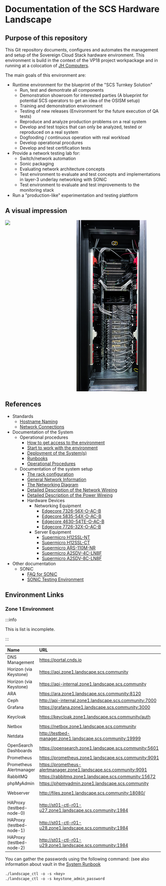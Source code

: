 # Documentation of the SCS Hardware Landscape

## Purpose of this repository

This Git repository documents, configures and automates the management and setup of the Sovereign Cloud Stack hardware environment.
This environment is build in the context of the VP18 project workpackage and in running at a colocation of [JH Computers](https://jh-computers.de/).

The main goals of this environment are:

* Runtime environment for the blueprint of the "SCS Turnkey Solution"
  * Run, test and demontrate all components
  * Demonstration showroom for interested parties
    (A blueprint for potential SCS operators to get an idea of the OSISM setup)
  * Training and demonstration environment
  * Testing of new releases
    (Environment for the future execution of QA tests)
  * Reproduce and analyze production problems on a real system
  * Develop and test topics that can only be analyzed, tested or reproduced on a real system
  * Dogfooding / continuous operation with real workload
  * Develop operational procdures
  * Develop and test certification tests
* Provide a network testing lab for:
  * Switch/network automation
  * Sonic packaging
  * Evaluating network architecture concepts
  * Test environment to evaluate and test concepts and implementations in layer-3 underlay networking with SONiC
  * Test environment to evaluate and test improvements to the monitoring stack
* Run a "production-like" experimentation and testing plattform

## A visual impression

<div style="display: flex">
    <img src="documentation/assets/rack/rack_frontside.JPG" style="width: 45%;" >&nbsp;
    <img src="documentation/assets/rack/rack_backside.JPG" style="width: 45%;" />
</div>

## References

* Standards
  * [Hostname Naming](documentation/standards/Hostname_Naming.md)
  * [Network Connections](documentation/standards/System_Network_Connections.md)
* Documentation of the System
  * Operational procedures
    * [How to get access to the environment](documentation/System_Runbooks.md#how-to-get-access)
    * [Start to work with the environment](documentation/System_Usage.md)
    * [Deployment of the System(s)](documentation/System_Deployment.md)
    * [Runbooks](documentation/System_Runbooks.md)
    * [Operational Procedures](documentation/System_Operational_Workflows.md)
  * Documentation of the system setup
    * [The rack configuration](documentation/System_Rack_Setup.md)
    * [General Network Information](documentation/System_Networks.md)
    * [The Networking Diagram](documentation/System_Network_Diagram.md)
    * [Detailed Description of the Network Wireing](documentation/System_Network_Wireing.md)
    * [Detailed Description of the Power Wireing](documentation/System_Power_Wireing.md)
    * Hardware Devices
      * Networking Equipment
        * [Edgecore 7326-56X-O-AC-B](documentation/devices/network/Edgecore_7326-56X-O-AC-B.md)
        * [Edgecore 5835-54X-O-AC-B](documentation/devices/network/Edgecore_5835-54X-O-AC-B.md)
        * [Edgecore 4630-54TE-O-AC-B](documentation/devices/network/Edgecore_4630-54TE-O-AC-B.md)
        * [Edgecore 7726-32X-O-AC-B](documentation/devices/network/Edgecore_7726-32X-O-AC-B.md)
      * Server Equipment
        * [Supermicro H12SSL-NT](documentation/devices/servers/Supermicro_H12SSL-NT.md)
        * [Supermicro H12SSL-CT](documentation/devices/servers/Supermicro_H12SSL-CT.md)
        * [Supermicro ARS-110M-NR](documentation/devices/servers/Supermicro_ARS-110M-NR.md)
        * [Supermicro A2SDV-4C-LN8F](documentation/devices/servers/Supermicro_A2SDV-4C-LN8F.md)
        * [Supermicro A2SDV-8C-LN8F](documentation/devices/servers/Supermicro_A2SDV-8C-LN8F.md)
* Other documentation
  * SONiC
    * [FAQ for SONiC](documentation/sonic/FAQ_SONiC.md)
    * [SONiC Testing Environment](documentation/sonic/SONiC_Testing.md)


## Environment Links

### Zone 1 Environment

:::info

This is list is incomplete.

:::

| Name                     | URL                                                                | Username     | Password Key                     | Note            |
|:-------------------------|:-------------------------------------------------------------------|:-------------|:---------------------------------|:----------------|
| DNS Management           | https://portal.cnds.io                                             | <personal>   |                                  |                 |
| Horizon (via Keystone)   | https://api.zone1.landscape.scs.community                          | admin        | keystone_admin_password          | domain: default |
| Horizon (via Keystone)   | https://api-internal.zone1.landscape.scs.community                 | admin        | keystone_admin_password          | domain: default |
| ARA                      | https://ara.zone1.landscape.scs.community:8120                     | ara          | ara_password                     |                 |
| Ceph                     | http://api-internal.zone1.landscape.scs.community:7000             | admin        | ceph_dashboard_password          |                 |
| Grafana                  | https://grafana.zone1.landscape.scs.community:3000                 | admin        | grafana_admin_password           |                 |
| Keycloak                 | https://keycloak.zone1.landscape.scs.community/auth                | admin        |                                  | not installed   |
| Netbox                   | https://netbox.zone1.landscape.scs.community                       | admin        | netbox_superuser_password        |                 |
| Netdata                  | http://testbed-manager.zone1.landscape.scs.community:19999         |              |                                  | not active      |
| OpenSearch Dashboards    | https://opensearch.zone1.landscape.scs.community:5601              | opensearch   | opensearch_dashboards_password   |                 |
| Prometheus               | https://prometheus.zone1.landscape.scs.community:9091              | admin        | prometheus_password              |                 |
| Prometheus Alertmanager  | https://prometheus-alertmanager.zone1.landscape.scs.community:9091 | admin        | prometheus_alertmanager_password |                 |
| RabbitMQ                 | https://rabbitmq.zone1.landscape.scs.community:15672               | openstack    | rabbitmq_password                |                 |
| phpMyAdmin               | https://phpmyadmin.zone1.landscape.scs.community                   | root         | database_password                |                 |
| Webserver                | http://files.zone1.landscape.scs.community:18080/                  | n/a          | n/a                              | Install Files   |
| HAProxy (testbed-node-0) | http://st01-ctl-r01-u27.zone1.landscape.scs.community:1984         | openstack    | haproxy_password                 |                 |
| HAProxy (testbed-node-1) | http://st01-ctl-r01-u28.zone1.landscape.scs.community:1984         | openstack    | haproxy_password                 |                 |
| HAProxy (testbed-node-2) | http://st01-ctl-r01-u29.zone1.landscape.scs.community:1984         | openstack    | haproxy_password                 |                 |

You can gather the passwords using the following command:
(see also information about vault in the [System Runbook](documentation/System_Runbooks.md)
```
./landscape_ctl -o -s <key>
./landscape_ctl -o -s keystone_admin_password

```
